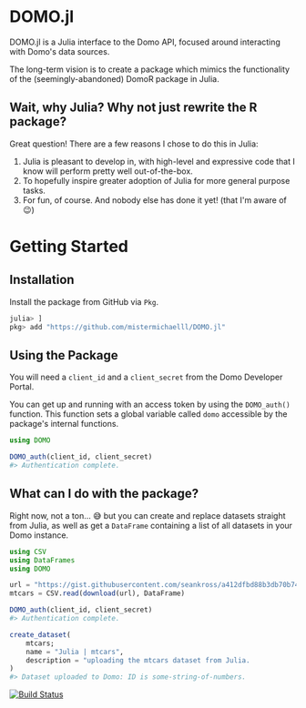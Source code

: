 # DOMO.jl
DOMO.jl is a Julia interface to the Domo API, focused around interacting with Domo's data sources.

The long-term vision is to create a package which mimics the functionality of the (seemingly-abandoned) DomoR package in Julia.

## Wait, why Julia? Why not just rewrite the R package?
Great question! There are a few reasons I chose to do this in Julia:

1) Julia is pleasant to develop in, with high-level and expressive code that I know will perform pretty well out-of-the-box.
2) To hopefully inspire greater adoption of Julia for more general purpose tasks.
3) For fun, of course. And nobody else has done it yet! (that I'm aware of 😉)

# Getting Started
## Installation

Install the package from GitHub via `Pkg`.

```julia
julia> ]
pkg> add "https://github.com/mistermichaelll/DOMO.jl"
```

## Using the Package

You will need a `client_id` and a `client_secret` from the Domo Developer Portal.

You can get up and running with an access token by using the `DOMO_auth()` function. This function sets a global variable called `domo` accessible by the package's internal functions.

```julia
using DOMO

DOMO_auth(client_id, client_secret)
#> Authentication complete.
```

## What can I do with the package?
Right now, not a ton... 😅 but you can create and replace datasets straight from Julia, as well as get a `DataFrame` containing a list of all datasets in your Domo instance.

```julia
using CSV
using DataFrames
using DOMO

url = "https://gist.githubusercontent.com/seankross/a412dfbd88b3db70b74b/raw/5f23f993cd87c283ce766e7ac6b329ee7cc2e1d1/mtcars.csv"
mtcars = CSV.read(download(url), DataFrame)

DOMO_auth(client_id, client_secret)
#> Authentication complete.

create_dataset(
    mtcars;
    name = "Julia | mtcars",
    description = "uploading the mtcars dataset from Julia.
)
#> Dataset uploaded to Domo: ID is some-string-of-numbers.
```

[![Build Status](https://github.com/mistermichaelll/DOMO.jl/actions/workflows/CI.yml/badge.svg?branch=main)](https://github.com/mistermichaelll/DOMO.jl/actions/workflows/CI.yml?query=branch%3Amain)
